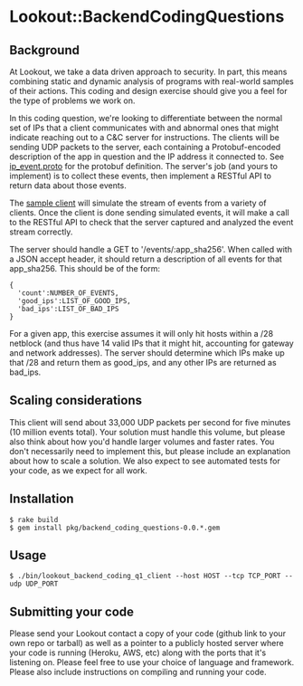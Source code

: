 # Lookout::BackendCodingQuestions

## Background

At Lookout, we take a data driven approach to security. In part, this means combining static and dynamic analysis of programs with real-world samples of their actions. This coding and design exercise
should give you a feel for the type of problems we work on.

In this coding question, we're looking to differentiate between the normal set of IPs that a client communicates with and abnormal ones that might indicate reaching out to a C&C server for instructions. The clients will be sending UDP packets to the server, each containing a Protobuf-encoded description of the app in question and the IP address it connected to. See [ip_event.proto](ip_event.proto) for the protobuf definition. The server's job (and yours to implement) is to collect these events, then implement a RESTful API to return data about those events.

The [sample client](lib/lookout/backend_coding_questions/q1/client.rb) will simulate the stream of events from a variety of clients. Once the client is done sending simulated events, it will make a call to the RESTful API to check that the server captured and analyzed the event stream correctly.

The server should handle a GET to '/events/:app_sha256'. When called with a JSON accept header, it should return a description of all events for that app_sha256. This should be of the form:

    {
      'count':NUMBER_OF_EVENTS,
      'good_ips':LIST_OF_GOOD_IPS,
      'bad_ips':LIST_OF_BAD_IPS
    }

For a given app, this exercise assumes it will only hit hosts within a /28 netblock (and thus have 14 valid IPs that it might hit, accounting for gateway and network addresses). The server should determine which IPs make up that /28 and return them as good_ips, and any other IPs are returned as bad_ips.

## Scaling considerations

This client will send about 33,000 UDP packets per second for five minutes (10 million events total). Your solution must handle this volume, but please also think about how you'd handle larger volumes and faster rates. You don't necessarily need to implement this, but please include an explanation about how to scale a solution. We also expect to see automated tests for your code, as we expect for all work.

## Installation

    $ rake build
    $ gem install pkg/backend_coding_questions-0.0.*.gem

## Usage

    $ ./bin/lookout_backend_coding_q1_client --host HOST --tcp TCP_PORT --udp UDP_PORT

## Submitting your code

Please send your Lookout contact a copy of your code (github link to your own repo or tarball) as well as a pointer to a publicly hosted server where your code is running (Heroku, AWS, etc) along with the ports that it's listening on. Please feel free to use your choice of language and framework. Please also include instructions on compiling and running your code.
